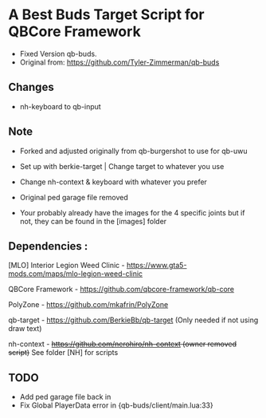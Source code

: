 # A Best Buds Target Script for QBCore Framework

- Fixed Version qb-buds.
- Original from: https://github.com/Tyler-Zimmerman/qb-buds
## Changes
- nh-keyboard to qb-input


## Note

- Forked and adjusted originally from qb-burgershot to use for qb-uwu

- Set up with berkie-target | Change target to whatever you use

- Change nh-context & keyboard with whatever you prefer

- Original ped garage file removed

- Your probably already have the images for the 4 specific joints but if not, they can be found in the [images] folder

## Dependencies :

[MLO] Interior Legion Weed Clinic - https://www.gta5-mods.com/maps/mlo-legion-weed-clinic

QBCore Framework - https://github.com/qbcore-framework/qb-core

PolyZone - https://github.com/mkafrin/PolyZone

qb-target - https://github.com/BerkieBb/qb-target (Only needed if not using draw text)

nh-context - ~~https://github.com/nerohiro/nh-context (owner removed script)~~ See folder [NH] for scripts


## TODO

- Add ped garage file back in
- Fix Global PlayerData error in {qb-buds/client/main.lua:33}
